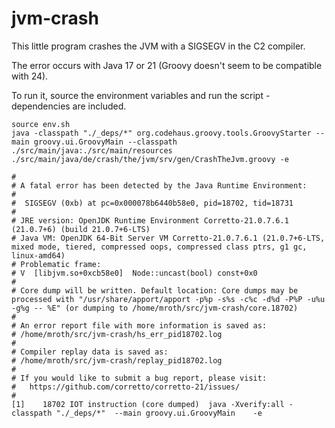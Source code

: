 # jvm-crash

This little program crashes the JVM with a SIGSEGV in the C2 compiler.

The error occurs with Java 17 or 21 (Groovy doesn't seem to be compatible with 24).

To run it, source the environment variables and run the script - dependencies are included.

```
source env.sh
java -classpath "./_deps/*" org.codehaus.groovy.tools.GroovyStarter --main groovy.ui.GroovyMain --classpath ./src/main/java:./src/main/resources ./src/main/java/de/crash/the/jvm/srv/gen/CrashTheJvm.groovy -e
```

```
#
# A fatal error has been detected by the Java Runtime Environment:
#
#  SIGSEGV (0xb) at pc=0x000078b6440b58e0, pid=18702, tid=18731
#
# JRE version: OpenJDK Runtime Environment Corretto-21.0.7.6.1 (21.0.7+6) (build 21.0.7+6-LTS)
# Java VM: OpenJDK 64-Bit Server VM Corretto-21.0.7.6.1 (21.0.7+6-LTS, mixed mode, tiered, compressed oops, compressed class ptrs, g1 gc, linux-amd64)
# Problematic frame:
# V  [libjvm.so+0xcb58e0]  Node::uncast(bool) const+0x0
#
# Core dump will be written. Default location: Core dumps may be processed with "/usr/share/apport/apport -p%p -s%s -c%c -d%d -P%P -u%u -g%g -- %E" (or dumping to /home/mroth/src/jvm-crash/core.18702)
#
# An error report file with more information is saved as:
# /home/mroth/src/jvm-crash/hs_err_pid18702.log
#
# Compiler replay data is saved as:
# /home/mroth/src/jvm-crash/replay_pid18702.log
#
# If you would like to submit a bug report, please visit:
#   https://github.com/corretto/corretto-21/issues/
#
[1]    18702 IOT instruction (core dumped)  java -Xverify:all -classpath "./_deps/*"  --main groovy.ui.GroovyMain    -e
```
